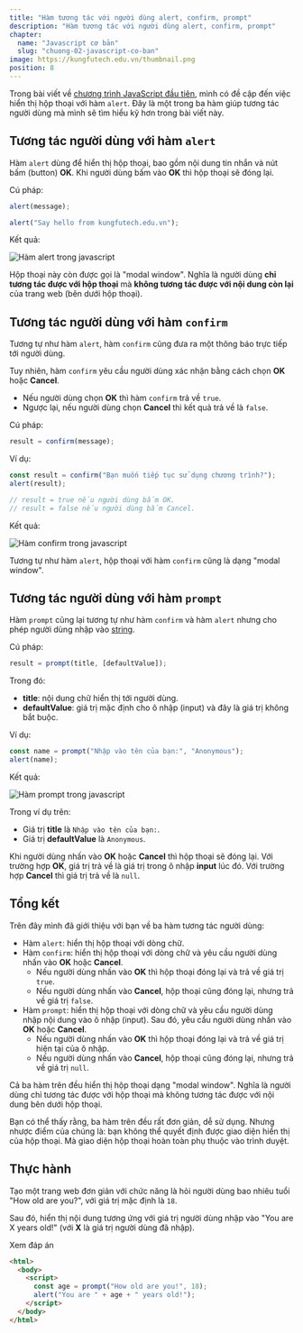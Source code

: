 ```yaml
---
title: "Hàm tương tác với người dùng alert, confirm, prompt"
description: "Hàm tương tác với người dùng alert, confirm, prompt"
chapter:
  name: "Javascript cơ bản"
  slug: "chuong-02-javascript-co-ban"
image: https://kungfutech.edu.vn/thumbnail.png
position: 8
---
```


Trong bài viết về [chương trình JavaScript đầu tiên](/bai-viet/javascript/chuong-trinh-javascript-dau-tien/), mình có đề cập đến việc hiển thị hộp thoại với hàm `alert`. Đây là một trong ba hàm giúp tương tác người dùng mà mình sẽ tìm hiểu kỹ hơn trong bài viết này.

## Tương tác người dùng với hàm `alert`

Hàm `alert` dùng để hiển thị hộp thoại, bao gồm nội dung tin nhắn và nút bấm (button) **OK**. Khi người dùng bấm vào **OK** thì hộp thoại sẽ đóng lại.

Cú pháp:

```js
alert(message);
```

```js
alert("Say hello from kungfutech.edu.vn");
```

Kết quả:

![Hàm alert trong javascript](https://user-images.githubusercontent.com/29374426/156864947-d56c860a-baee-400c-81c5-5185eeaadaae.png)

Hộp thoại này còn được gọi là "modal window". Nghĩa là người dùng **chỉ tương tác được với hộp thoại** mà **không tương tác được với nội dung còn lại** của trang web (bên dưới hộp thoại).

## Tương tác người dùng với hàm `confirm`

Tương tự như hàm `alert`, hàm `confirm` cũng đưa ra một thông báo trực tiếp tới người dùng.

Tuy nhiên, hàm `confirm` yêu cầu người dùng xác nhận bằng cách chọn **OK** hoặc **Cancel**.

- Nếu người dùng chọn **OK** thì hàm `confirm` trả về `true`.
- Ngược lại, nếu người dùng chọn **Cancel** thì kết quả trả về là `false`.

Cú pháp:

```js
result = confirm(message);
```

Ví dụ:

```js
const result = confirm("Bạn muốn tiếp tục sử dụng chương trình?");
alert(result);

// result = true nếu người dùng bấm OK.
// result = false nếu người dùng bấm Cancel.
```

Kết quả:

![Hàm confirm trong javascript](https://user-images.githubusercontent.com/29374426/156864965-375492e0-fd28-4365-8613-dc1a30bda979.png)

Tương tự như hàm `alert`, hộp thoại với hàm `confirm` cũng là dạng "modal window".

## Tương tác người dùng với hàm `prompt`

Hàm `prompt` cũng lại tương tự như hàm `confirm` và hàm `alert` nhưng cho phép người dùng nhập vào [string](/bai-viet/javascript/cac-kieu-du-lieu-trong-javascript).

Cú pháp:

```js
result = prompt(title, [defaultValue]);
```

Trong đó:

- **title**: nội dung chữ hiển thị tới người dùng.
- **defaultValue**: giá trị mặc định cho ô nhập (input) và đây là giá trị không bắt buộc.

Ví dụ:

```js
const name = prompt("Nhập vào tên của bạn:", "Anonymous");
alert(name);
```

Kết quả:

![Hàm prompt trong javascript](https://user-images.githubusercontent.com/29374426/156864981-b03a0c67-18fe-4e48-832a-81831ad3d98b.png)

Trong ví dụ trên:

- Giá trị **title** là `Nhập vào tên của bạn:`.
- Giá trị **defaultValue** là `Anonymous`.

Khi người dùng nhấn vào **OK** hoặc **Cancel** thì hộp thoại sẽ đóng lại. Với trường hợp **OK**, giá trị trả về là giá trị trong ô nhập **input** lúc đó. Với trường hợp **Cancel** thì giá trị trả về là `null`.

## Tổng kết

Trên đây mình đã giới thiệu với bạn về ba hàm tương tác người dùng:

- Hàm `alert`: hiển thị hộp thoại với dòng chữ.
- Hàm `confirm`: hiển thị hộp thoại với dòng chữ và yêu cầu người dùng nhấn vào **OK** hoặc **Cancel**.
  - Nếu người dùng nhấn vào **OK** thì hộp thoại đóng lại và trả về giá trị `true`.
  - Nếu người dùng nhấn vào **Cancel**, hộp thoại cũng đóng lại, nhưng trả về giá trị `false`.
- Hàm `prompt`: hiển thị hộp thoại với dòng chữ và yêu cầu người dùng nhập nội dung vào ô nhập (input). Sau đó, yêu cầu người dùng nhấn vào **OK** hoặc **Cancel**.
  - Nếu người dùng nhấn vào **OK** thì hộp thoại đóng lại và trả về giá trị hiện tại của ô nhập.
  - Nếu người dùng nhấn vào **Cancel**, hộp thoại cũng đóng lại, nhưng trả về giá trị `null`.

Cả ba hàm trên đều hiển thị hộp thoại dạng "modal window". Nghĩa là người dùng chỉ tương tác được với hộp thoại mà không tương tác được với nội dung bên dưới hộp thoại.

Bạn có thể thấy rằng, ba hàm trên đều rất đơn giản, dễ sử dụng. Nhưng nhược điểm của chúng là: bạn không thể quyết định được giao diện hiển thị của hộp thoại. Mà giao diện hộp thoại hoàn toàn phụ thuộc vào trình duyệt.

## Thực hành

Tạo một trang web đơn giản với chức năng là hỏi người dùng bao nhiêu tuổi "How old are you?", với giá trị mặc định là `18`.

Sau đó, hiển thị nội dung tương ứng với giá trị người dùng nhập vào "You are X years old!" (với **X** là giá trị người dùng đã nhập).

Xem đáp án

```html
<html>
  <body>
    <script>
      const age = prompt("How old are you!", 18);
      alert("You are " + age + " years old!");
    </script>
  </body>
</html>
```
